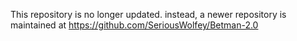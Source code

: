 This repository is no longer updated. instead, a newer repository is maintained at https://github.com/SeriousWolfey/Betman-2.0
